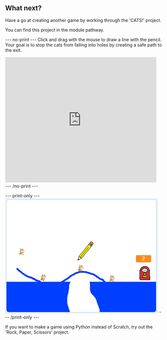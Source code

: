 ## What next?

Have a go at creating another game by working through the 'CATS!' project.

You can find this project in the module pathway.

--- no-print ---
Click and drag with the mouse to draw a line with the pencil. Your goal is to stop the cats from falling into holes by creating a safe path to the exit.

<div class="scratch-preview">
  <iframe allowtransparency="true" width="485" height="402" src="https://scratch.mit.edu/projects/embed/253667883/?autostart=false" frameborder="0" scrolling="no"></iframe>
</div>
--- /no-print ---

--- print-only ---
![Cats finished](images/cats-finished.png)
--- /print-only ---

If you want to make a game using Python instead of Scratch, try out the 'Rock, Paper, Scissors' project.
